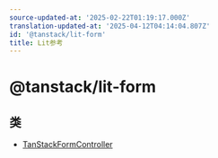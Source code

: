 ```yaml
---
source-updated-at: '2025-02-22T01:19:17.000Z'
translation-updated-at: '2025-04-12T04:14:04.807Z'
id: '@tanstack/lit-form'
title: Lit参考
---
```

<!-- 请勿编辑：此页面根据类型注释自动生成 -->

# @tanstack/lit-form

## 类

- [TanStackFormController](classes/tanstackformcontroller.md)
